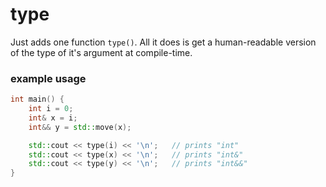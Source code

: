 # type

Just adds one function `type()`. All it does is get a human-readable version of the type of it's argument at compile-time.

### example usage
```cpp
int main() {
    int i = 0;
    int& x = i;
    int&& y = std::move(x);

    std::cout << type(i) << '\n';   // prints "int"
    std::cout << type(x) << '\n';   // prints "int&"
    std::cout << type(y) << '\n';   // prints "int&&"
}
```
